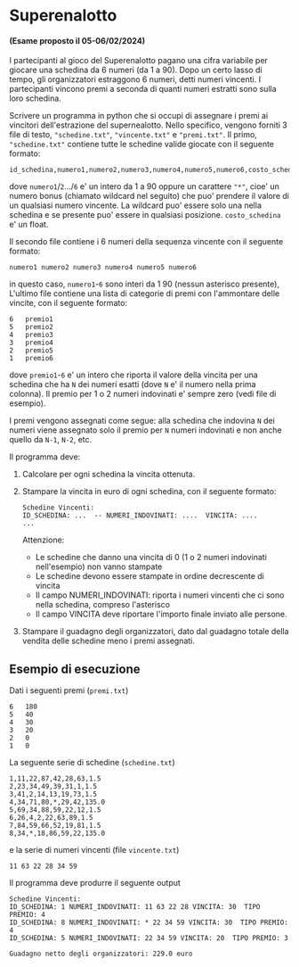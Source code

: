 # Superenalotto

#### (Esame proposto il 05-06/02/2024)

I partecipanti al gioco del Superenalotto pagano una cifra variabile per giocare una schedina da 6 numeri (da 1 a 90). Dopo un certo lasso di tempo, gli organizzatori estraggono 6 numeri, detti numeri vincenti. I partecipanti vincono premi a seconda di quanti numeri estratti sono sulla loro schedina.

Scrivere un programma in python che si occupi di assegnare i premi ai vincitori dell'estrazione del supernealotto. Nello specifico, vengono forniti 3 file di testo, `"schedine.txt"`, `"vincente.txt"` e `"premi.txt"`. Il primo, `"schedine.txt"` contiene tutte le schedine valide giocate con il seguente formato:

    id_schedina,numero1,numero2,numero3,numero4,numero5,numero6,costo_schedina

dove `numero1`/`2`.../`6` e' un intero da 1 a 90 oppure un carattere `"*"`, cioe' un numero bonus (chiamato wildcard nel seguito) che puo' prendere il valore di un qualsiasi numero vincente. La wildcard puo' essere solo una nella schedina e se presente puo' essere in qualsiasi posizione. `costo_schedina` e' un float.

Il secondo file contiene i 6 numeri della sequenza vincente con il seguente formato:

    numero1 numero2 numero3 numero4 numero5 numero6

in questo caso, `numero1`-`6` sono interi da 1 90 (nessun asterisco presente), L'ultimo file contiene una lista di categorie di premi con l'ammontare delle vincite, con il seguente formato:

    6   premio1
    5   premio2
    4   premio3
    3   premio4
    2   premio5 
    1   premio6

dove `premio1`-`6` e' un intero che riporta il valore della vincita per una schedina che ha `N` dei numeri esatti (dove `N` e' il numero nella prima colonna). Il premio per 1 o 2 numeri indovinati e' sempre zero (vedi file di esempio).

I premi vengono assegnati come segue: alla schedina che indovina `N` dei numeri viene assegnato solo il premio per `N` numeri indovinati e non anche quello da `N-1`, `N-2`, etc.

Il programma deve:

1. Calcolare per ogni schedina la vincita ottenuta.
2. Stampare la vincita in euro di ogni schedina, con il seguente formato:

    ```
    Schedine Vincenti:
    ID_SCHEDINA: ...  -- NUMERI_INDOVINATI: ....  VINCITA: ....
    ...
    ```

    Attenzione: 
    - Le schedine che danno una vincita di 0 (1 o 2 numeri indovinati nell'esempio) non vanno stampate 
    - Le schedine devono essere stampate in ordine decrescente di vincita 
    - Il campo NUMERI_INDOVINATI: riporta i numeri vincenti che ci sono nella schedina, compreso l'asterisco 
    - Il campo VINCITA deve riportare l'importo finale inviato alle persone.

3. Stampare il guadagno degli organizzatori, dato dal guadagno totale della vendita delle schedine meno i premi assegnati.

## Esempio di esecuzione

Dati i seguenti premi (`premi.txt`)

    6   180
    5   40
    4   30
    3   20  
    2   0
    1   0

La seguente serie di schedine (`schedine.txt`)

    1,11,22,87,42,28,63,1.5
    2,23,34,49,39,31,1,1.5
    3,41,2,14,13,19,73,1.5
    4,34,71,80,*,29,42,135.0
    5,69,34,88,59,22,12,1.5
    6,26,4,2,22,63,89,1.5
    7,84,59,66,52,19,81,1.5
    8,34,*,18,86,59,22,135.0

e la serie di numeri vincenti (file `vincente.txt`)

    11 63 22 28 34 59

Il programma deve produrre il seguente output

    Schedine Vincenti:
    ID_SCHEDINA: 1 NUMERI_INDOVINATI: 11 63 22 28 VINCITA: 30  TIPO PREMIO: 4
    ID_SCHEDINA: 8 NUMERI_INDOVINATI: * 22 34 59 VINCITA: 30  TIPO PREMIO: 4
    ID_SCHEDINA: 5 NUMERI_INDOVINATI: 22 34 59 VINCITA: 20  TIPO PREMIO: 3

    Guadagno netto degli organizzatori: 229.0 euro
